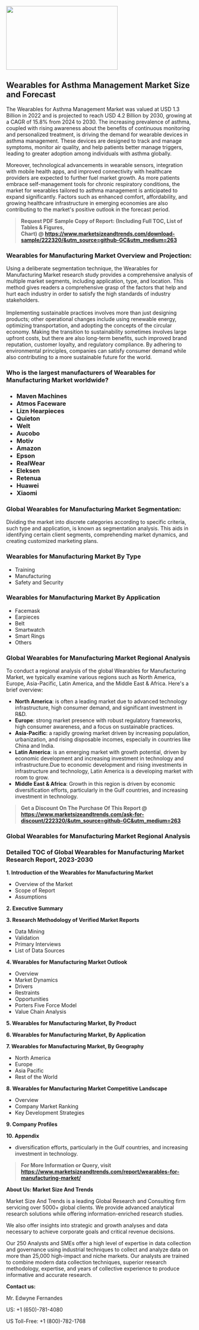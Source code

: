 <p><img class="alignnone size-medium wp-image-20088" src="https://ffe5etoiles.com/wp-content/uploads/2024/12/MST1-300x171.png" alt="" width="300" height="171" /></p><h2>Wearables for Asthma Management Market Size and Forecast</h2><p>The Wearables for Asthma Management Market was valued at USD 1.3 Billion in 2022 and is projected to reach USD 4.2 Billion by 2030, growing at a CAGR of 15.8% from 2024 to 2030. The increasing prevalence of asthma, coupled with rising awareness about the benefits of continuous monitoring and personalized treatment, is driving the demand for wearable devices in asthma management. These devices are designed to track and manage symptoms, monitor air quality, and help patients better manage triggers, leading to greater adoption among individuals with asthma globally.</p><p>Moreover, technological advancements in wearable sensors, integration with mobile health apps, and improved connectivity with healthcare providers are expected to further fuel market growth. As more patients embrace self-management tools for chronic respiratory conditions, the market for wearables tailored to asthma management is anticipated to expand significantly. Factors such as enhanced comfort, affordability, and growing healthcare infrastructure in emerging economies are also contributing to the market's positive outlook in the forecast period.</p></p><blockquote id="" class=""><strong>Request PDF Sample Copy of Report: (Including Full TOC, List of Tables &amp; Figures, Chart)&nbsp;@&nbsp;<strong><a href="https://www.marketsizeandtrends.com/download-sample/222320/&utm_source=github-GC&utm_medium=263" target="_blank">https://www.marketsizeandtrends.com/download-sample/222320/&utm_source=github-GC&utm_medium=263</a></strong></strong></blockquote><h3 id="" class="">Wearables for Manufacturing Market&nbsp;Overview and Projection:</h3><p id="" class="">Using a deliberate segmentation technique, the Wearables for Manufacturing Market research study provides a comprehensive analysis of multiple market segments, including application, type, and location. This method gives readers a comprehensive grasp of the factors that help and hurt each industry in order to satisfy the high standards of industry stakeholders. <br /> <br />Implementing sustainable practices involves more than just designing products; other operational changes include using renewable energy, optimizing transportation, and adopting the concepts of the circular economy. Making the transition to sustainability sometimes involves large upfront costs, but there are also long-term benefits, such improved brand reputation, customer loyalty, and regulatory compliance. By adhering to environmental principles, companies can satisfy consumer demand while also contributing to a more sustainable future for the world.</p><h3 id="" class="">Who is the largest manufacturers of&nbsp;Wearables for Manufacturing Market worldwide?</h3><h3 class=""><p><ul><li>Maven Machines </li><li> Atmos Faceware </li><li> Lizn Hearpieces </li><li> Quieton </li><li> Welt </li><li> Aucobo </li><li> Motiv </li><li> Amazon </li><li> Epson </li><li> RealWear </li><li> Eleksen </li><li> Retenua </li><li> Huawei </li><li> Xiaomi</li></ul></p></h3><h3 id="" class="">Global&nbsp;Wearables for Manufacturing Market Segmentation:</h3><p id="" class="">Dividing the market into discrete categories according to specific criteria, such type and application, is known as segmentation analysis. This aids in identifying certain client segments, comprehending market dynamics, and creating customized marketing plans.</p><h3 id="" class="">Wearables for Manufacturing Market&nbsp;By Type</h3><p><p><ul><li>Training</li><li> Manufacturing</li><li> Safety and Security</p></li></ul></p></p><h3 id="" class="">Wearables for Manufacturing Market&nbsp;By Application</h3><p class=""><p><ul><li>Facemask</li><li> Earpieces</li><li> Belt</li><li> Smartwatch</li><li> Smart Rings</li><li> Others</li></ul></p></p><h3 id="" class="">Global Wearables for Manufacturing Market Regional Analysis</h3><p id="" class="">To conduct a regional analysis of the global Wearables for Manufacturing Market, we typically examine various regions such as North America, Europe, Asia-Pacific, Latin America, and the Middle East &amp; Africa. Here's a brief overview:</p><ul><li><strong>North America</strong>: is often a leading market due to advanced technology infrastructure, high consumer demand, and significant investment in R&amp;D.</li><li><strong>Europe</strong>: strong market presence with robust regulatory frameworks, high consumer awareness, and a focus on sustainable practices.</li><li><strong>Asia-Pacific</strong>: a rapidly growing market driven by increasing population, urbanization, and rising disposable incomes, especially in countries like China and India.</li><li><strong>Latin America</strong>: is an emerging market with growth potential, driven by economic development and increasing investment in technology and infrastructure.Due to economic development and rising investments in infrastructure and technology, Latin America is a developing market with room to grow.</li><li><strong>Middle East &amp; Africa</strong>: Growth in this region is driven by economic diversification efforts, particularly in the Gulf countries, and increasing investment in technology.</li></ul><blockquote id="" class=""><strong>Get a Discount On The Purchase Of This Report @ <strong><a href="https://www.marketsizeandtrends.com/ask-for-discount/222320/&utm_source=github-GC&utm_medium=263" target="_blank">https://www.marketsizeandtrends.com/ask-for-discount/222320/&utm_source=github-GC&utm_medium=263</a></strong></strong></blockquote><h3 id="" class="">Global Wearables for Manufacturing Market Regional Analysis</h3><h3 id="" class="">Detailed TOC of Global Wearables for Manufacturing Market Research Report, 2023-2030</h3><p id="" class=""><strong>1. Introduction of the Wearables for Manufacturing Market</strong></p><ul><li>Overview of the Market</li><li>Scope of Report</li><li>Assumptions</li></ul><p id="" class=""><strong>2. Executive Summary</strong></p><p id="" class=""><strong>3. Research Methodology of Verified Market Reports</strong></p><ul><li>Data Mining</li><li>Validation</li><li>Primary Interviews</li><li>List of Data Sources</li></ul><p id="" class=""><strong>4. Wearables for Manufacturing Market Outlook</strong></p><ul><li>Overview</li><li>Market Dynamics</li><li>Drivers</li><li>Restraints</li><li>Opportunities</li><li>Porters Five Force Model</li><li>Value Chain Analysis</li></ul><p id="" class=""><strong>5. Wearables for Manufacturing Market, By Product</strong></p><p id="" class=""><strong>6. Wearables for Manufacturing Market, By Application</strong></p><p id="" class=""><strong>7. Wearables for Manufacturing Market, By Geography</strong></p><ul><li>North America</li><li>Europe</li><li>Asia Pacific</li><li>Rest of the World</li></ul><p id="" class=""><strong>8. Wearables for Manufacturing Market Competitive Landscape</strong></p><ul><li>Overview</li><li>Company Market Ranking</li><li>Key Development Strategies</li></ul><p id="" class=""><strong>9. Company Profiles</strong></p><p id="" class=""><strong>10. Appendix</strong></p><ul><li>diversification efforts, particularly in the Gulf countries, and increasing investment in technology.</li></ul><blockquote id="" class=""><strong>For More Information or Query, visit <strong><strong><a href="https://www.marketsizeandtrends.com/report/wearables-for-manufacturing-market/" target="_blank">https://www.marketsizeandtrends.com/report/wearables-for-manufacturing-market/</a></strong></strong></strong></blockquote><p id="" class=""><strong>About Us: Market Size And Trends</strong></p><p id="" class="">Market Size And Trends is a leading Global Research and Consulting firm servicing over 5000+ global clients. We provide advanced analytical research solutions while offering information-enriched research studies.</p><p id="" class="">We also offer insights into strategic and growth analyses and data necessary to achieve corporate goals and critical revenue decisions.</p><p id="" class="">Our 250 Analysts and SMEs offer a high level of expertise in data collection and governance using industrial techniques to collect and analyze data on more than 25,000 high-impact and niche markets. Our analysts are trained to combine modern data collection techniques, superior research methodology, expertise, and years of collective experience to produce informative and accurate research.</p><p id="" class=""><strong>Contact us:</strong></p><p id="" class="">Mr. Edwyne Fernandes</p><p id="" class="">US: +1 (650)-781-4080</p><p id="" class="">US Toll-Free: +1 (800)-782-1768</p>
